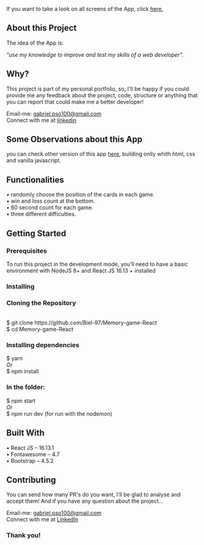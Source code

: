 <p> If you want to take a look on all screens of the App, click <a href="https://biel-97.github.io/Memory-game-React/" target="_blank">here.</a></p>
<h2>About this Project</h2> 
<p>The idea of the App is:</p>
<p><i>"use my knowledge to improve and test my skills of a web developer".</i></p>


<h2>Why?</h2>
<p>This project is part of my personal portfolio, so, I'll be happy if you could provide me any feedback about the project, code, structure or anything that you can report that could make me a better developer!</p>

<span>Email-me: <a>gabriel.pso100@gmail.com</a ></span><br>
<span>Connect with me at <a target="_blank" href="https://www.linkedin.com/in/gabriel-97-oliveira">linkedin</a></span><br>
<h2>Some Observations about this App</h2>
<p>
you can check other version of this app <a href="https://codepen.io/Biel_/full/wvaEOrb">here</a>, building onlly whith html, css and vanilla javascript. </p>

<h2>Functionalities</h2>

•	randomly choose the position of the cards in each game. <br>
•	win and loss count at the bottom.<br>
•	60 second count for each game.<br>
•	three different difficulties.<br>

<h2>Getting Started</h2>
<h3>Prerequisites</h3>

<p>To run this project in the development mode, you'll need to have a basic environment with NodeJS 8+ and React JS 16.13 + installed</p>

<h3>Installing</h3>

<h3>Cloning the Repository</h3><br>
<span>$ git clone https://github.com/Biel-97/Memory-game-React</span><br>
<span>$ cd Memory-game-React</span><br>


<h3>Installing dependencies </h3>

<span>$ yarn</span><br>
<i>Or</i><br>
<span>$ npm install</span><br>


<h3>In the folder:</h3>
<span>$ npm start</span><br>
<i>Or</i><br>
<span>$ npm run dev (for run with the nodemon)</span>


<h2>Built With</h2>
<span>• React JS – 16.13.1</span><br>
<span>• Fontawesome – 4.7</span><br>
<span>• Bootstrap – 4.5.2</span><br>

<h2>Contributing</h2>	

<p>You can send how many PR's do you want, I'll be glad to analyse and accept them! And if you have any question about the project...</p>
<span>Email-me: <a href="gabriel.pso100@gmail.com">gabriel.pso100@gmail.com</a> </span><br>
<span>Connect with me at <a href ="http://www.linkedin.com/in/gabriel-97-oliveira" target="_blank">LinkedIn</a> </span><br>

<h3>Thank you!</h3>
